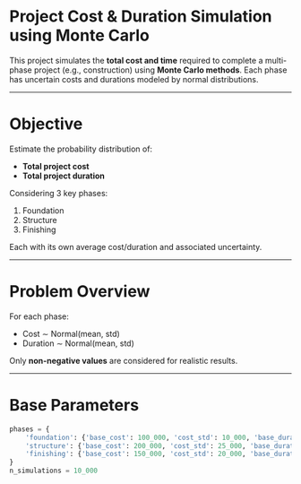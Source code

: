 # Project Cost & Duration Simulation using Monte Carlo

This project simulates the **total cost and time** required to complete a multi-phase project (e.g., construction) using **Monte Carlo methods**. Each phase has uncertain costs and durations modeled by normal distributions.

---

# Objective

Estimate the probability distribution of:
- **Total project cost**
- **Total project duration**

Considering 3 key phases:
1. Foundation
2. Structure
3. Finishing

Each with its own average cost/duration and associated uncertainty.

---

# Problem Overview

For each phase:
- Cost ∼ Normal(mean, std)
- Duration ∼ Normal(mean, std)

Only **non-negative values** are considered for realistic results.

---

# Base Parameters

```python
phases = {
    'foundation': {'base_cost': 100_000, 'cost_std': 10_000, 'base_duration': 15, 'duration_std': 3},
    'structure': {'base_cost': 200_000, 'cost_std': 25_000, 'base_duration': 30, 'duration_std': 5},
    'finishing': {'base_cost': 150_000, 'cost_std': 20_000, 'base_duration': 20, 'duration_std': 4}
}
n_simulations = 10_000

